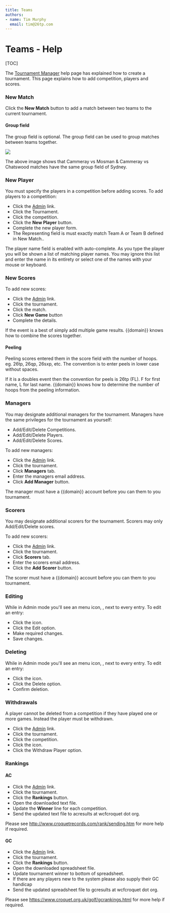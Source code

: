 ```yaml
---
title: Teams
authors: 
- name: Tim Murphy
  email: tim@26tp.com
---
```

# Teams - Help

[TOC]

The [Tournament Manager](/help/tournament-manager) help page has explained how to create a tournament. This page explains how to add competition, players and scores.


### New Match

Click the **New Match** button to add a match between two teams to the current tournament.

#### Group field

The group field is optional. The group field can be used to group matches between teams together.

<img src="/Content/images/help-for-team-group-field.png" />

The above image shows that Cammeray vs Mosman & Cammeray vs Chatswood matches have the same group field of Sydney.

### New Player

You must specify the players in a competition before adding scores. To add players to a competition:

- Click the [Admin](/admin) link.
- Click the Tournament.
- Click the competition.
- Click the **New Player** button.
- Complete the new player form. 
- The Representing field is must exactly match Team A or Team B defined in New Match..

The player name field is enabled with auto-complete. As you type the player you will be shown a list of matching player names. You may ignore this list and enter the name in its entirety or select one of the names with your mouse or keyboard.

### New Scores

To add new scores:

- Click the [Admin](/admin) link.
- Click the tournament.
- Click the match.
- Click **New Game** button
- Complete the details.

If the event is a best of simply add multiple game results. {{domain}} knows how to combine the scores together.

#### Peeling

Peeling scores entered them in the score field with the number of hoops. eg. 26tp, 26qp, 26sxp, etc. The convention is to enter peels in lower case without spaces.

If it is a doubles event then the convention for peels is 26tp (FL). F for first name, L for last name. {{domain}} knows how to determine the number of hoops from the peeling information.

### Managers

You may designate additional managers for the tournament. Managers have the same privileges for the tournament as yourself:

- Add/Edit/Delete Competitions.
- Add/Edit/Delete Players.
- Add/Edit/Delete Scores.

To add new managers:

- Click the [Admin](/admin) link.
- Click the tournament.
- Click **Managers** tab.
- Enter the managers email address.
- Click **Add Manager** button.

The manager must have a {{domain}} account before you can them to you tournament.

### Scorers

You may designate additional scorers for the tournament. Scorers may only Add/Edit/Delete scores.

To add new scorers:

- Click the [Admin](/admin) link.
- Click the tournament.
- Click **Scorers** tab.
- Enter the scorers email address.
- Click the **Add Scorer** button.

The scorer must have a {{domain}} account before you can them to you tournament.

### Editing

While in Admin mode you'll see an menu icon, <span class="box-shadow-menu"></span>, next to every entry. To edit an entry:

- Click the <span class="box-shadow-menu"></span> icon.
- Click the Edit option.
- Make required changes.
- Save changes.

### Deleting

While in Admin mode you'll see an menu icon, <span class="box-shadow-menu"></span>, next to every entry. To edit an entry:

- Click the <span class="box-shadow-menu"></span> icon.
- Click the Delete option.
- Confirm deletion.

### Withdrawals

A player cannot be deleted from a competition if they have played one or more games. Instead the player must be withdrawn.

- Click the [Admin](/admin) link.
- Click the tournament.
- Click the competition.
- Click the <span class="box-shadow-menu"></span> icon.
- Click the Withdraw Player option.

### Rankings

#### AC

* Click the [Admin](/admin) link.
* Click the tournament.
* Click the **Rankings** button.
* Open the downloaded text file.
* Update the **Winner** line for each competition.
* Send the updated text file to acresults at wcfcroquet dot org.

Please see http://www.croquetrecords.com/rank/sending.htm for more help if required.

#### GC

* Click the [Admin](/admin) link.
* Click the tournament.
* Click the **Rankings** button.
* Open the downloaded spreadsheet file.
* Update tournament winner to bottom of spreadsheet.
* If there are any players new to the system please also supply their GC handicap
* Send the updated spreadsheet file to gcresults at wcfcroquet dot org.

Please see https://www.croquet.org.uk/golf/gcrankings.html for more help if required.